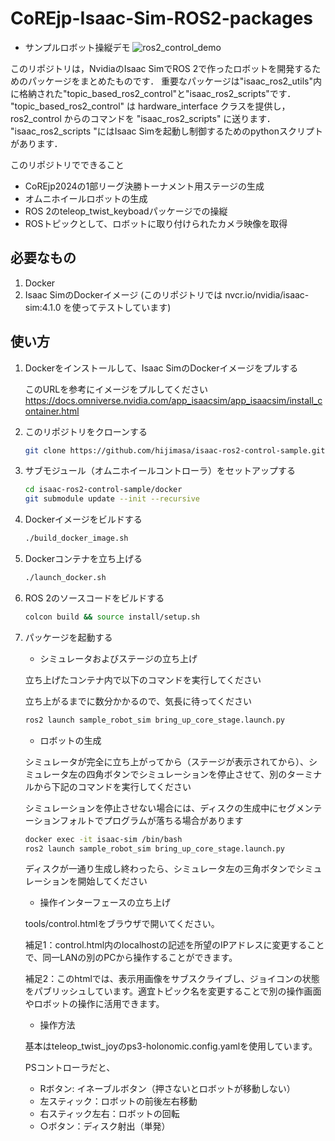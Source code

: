 # CoREjp-Isaac-Sim-ROS2-packages
- サンプルロボット操縦デモ
  ![ros2_control_demo](figs/core_sim_multi_robot_test.gif)

このリポジトリは，NvidiaのIsaac SimでROS 2で作ったロボットを開発するためのパッケージをまとめたものです．
重要なパッケージは"isaac_ros2_utils"内に格納された"topic_based_ros2_control"と"isaac_ros2_scripts"です．
"topic_based_ros2_control" は hardware_interface クラスを提供し，ros2_control からのコマンドを "isaac_ros2_scripts" に送ります．
"isaac_ros2_scripts "にはIsaac Simを起動し制御するためのpythonスクリプトがあります．

このリポジトリでできること
- CoREjp2024の1部リーグ決勝トーナメント用ステージの生成
- オムニホイールロボットの生成
- ROS 2のteleop_twist_keyboadパッケージでの操縦
- ROSトピックとして、ロボットに取り付けられたカメラ映像を取得

## 必要なもの
1. Docker
1. Isaac SimのDockerイメージ (このリポジトリでは nvcr.io/nvidia/isaac-sim:4.1.0 を使ってテストしています)

## 使い方
1. Dockerをインストールして、Isaac SimのDockerイメージをプルする

   このURLを参考にイメージをプルしてください https://docs.omniverse.nvidia.com/app_isaacsim/app_isaacsim/install_container.html

1. このリポジトリをクローンする
   ```bash
   git clone https://github.com/hijimasa/isaac-ros2-control-sample.git
   ```

1. サブモジュール（オムニホイールコントローラ）をセットアップする
   ```bash
   cd isaac-ros2-control-sample/docker
   git submodule update --init --recursive
   ```

1. Dockerイメージをビルドする
   ```bash
   ./build_docker_image.sh
   ```

1. Dockerコンテナを立ち上げる
   ```bash
   ./launch_docker.sh
   ```

1. ROS 2のソースコードをビルドする
   ```bash
   colcon build && source install/setup.sh
   ```

4. パッケージを起動する
   - シミュレータおよびステージの立ち上げ
   
   立ち上げたコンテナ内で以下のコマンドを実行してください

   立ち上がるまでに数分かかるので、気長に待ってください
   ```bash
   ros2 launch sample_robot_sim bring_up_core_stage.launch.py
   ```
   - ロボットの生成

   シミュレータが完全に立ち上がってから（ステージが表示されてから）、シミュレータ左の四角ボタンでシミュレーションを停止させて、別のターミナルから下記のコマンドを実行してください

   シミュレーションを停止させない場合には、ディスクの生成中にセグメンテーションフォルトでプログラムが落ちる場合があります
   ```bash
   docker exec -it isaac-sim /bin/bash
   ros2 launch sample_robot_sim bring_up_core_stage.launch.py
   ```
   ディスクが一通り生成し終わったら、シミュレータ左の三角ボタンでシミュレーションを開始してください

   - 操作インターフェースの立ち上げ

   tools/control.htmlをブラウザで開いてください。

   補足1：control.html内のlocalhostの記述を所望のIPアドレスに変更することで、同一LANの別のPCから操作することができます。

   補足2：このhtmlでは、表示用画像をサブスクライブし、ジョイコンの状態をパブリッシュしています。適宜トピック名を変更することで別の操作画面やロボットの操作に活用できます。

   - 操作方法
   
   基本はteleop_twist_joyのps3-holonomic.config.yamlを使用しています。
   
   PSコントローラだと、
   
   - Rボタン: イネーブルボタン（押さないとロボットが移動しない）
   - 左スティック：ロボットの前後左右移動
   - 右スティック左右：ロボットの回転
   - ○ボタン：ディスク射出（単発）
